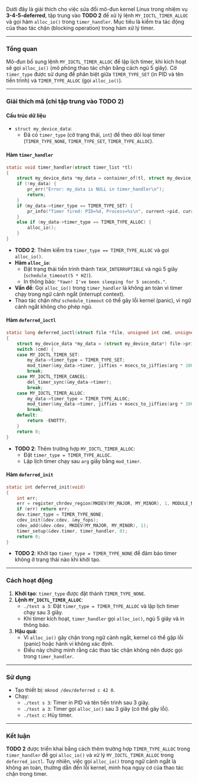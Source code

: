 Dưới đây là giải thích  cho việc sửa đổi mô-đun kernel Linux trong nhiệm vụ **3-4-5-deferred**,
tập trung vào **TODO 2** để xử lý lệnh `MY_IOCTL_TIMER_ALLOC` và gọi hàm `alloc_io()` trong `timer_handler`. 
Mục tiêu là kiểm tra tác động của thao tác chặn (blocking operation) trong hàm xử lý timer.

---

### Tổng quan
Mô-đun bổ sung lệnh `MY_IOCTL_TIMER_ALLOC` để lập lịch timer, khi kích hoạt sẽ gọi `alloc_io()` (mô phỏng thao tác chặn bằng cách ngủ 5 giây). Cờ `timer_type` được sử dụng để phân biệt giữa `TIMER_TYPE_SET` (in PID và tên tiến trình) và `TIMER_TYPE_ALLOC` (gọi `alloc_io()`).

---

### Giải thích mã (chỉ tập trung vào TODO 2)

#### Cấu trúc dữ liệu
- `struct my_device_data`:
    - Đã có `timer_type` (cờ trạng thái, `int`) để theo dõi loại timer (`TIMER_TYPE_NONE`, `TIMER_TYPE_SET`, `TIMER_TYPE_ALLOC`).

#### Hàm `timer_handler`
```c
static void timer_handler(struct timer_list *tl)
{
    struct my_device_data *my_data = container_of(tl, struct my_device_data, timer);
    if (!my_data) {
        pr_err("Error: my_data is NULL in timer_handler\n");
        return;
    }
    if (my_data->timer_type == TIMER_TYPE_SET) {
        pr_info("Timer fired: PID=%d, Process=%s\n", current->pid, current->comm);
    }
    else if (my_data->timer_type == TIMER_TYPE_ALLOC) {
        alloc_io();
    }
}
```
- **TODO 2**: Thêm kiểm tra `timer_type == TIMER_TYPE_ALLOC` và gọi `alloc_io()`.
- **Hàm `alloc_io`**:
    - Đặt trạng thái tiến trình thành `TASK_INTERRUPTIBLE` và ngủ 5 giây (`schedule_timeout(5 * HZ)`).
    - In thông báo: `"Yawn! I've been sleeping for 5 seconds."`.
- **Vấn đề**: Gọi `alloc_io()` trong `timer_handler` là không an toàn vì timer chạy trong ngữ cảnh ngắt (interrupt context).
- Thao tác chặn như `schedule_timeout` có thể gây lỗi kernel (panic), vì ngữ cảnh ngắt không cho phép ngủ.

#### Hàm `deferred_ioctl`
```c
static long deferred_ioctl(struct file *file, unsigned int cmd, unsigned long arg)
{
    struct my_device_data *my_data = (struct my_device_data*) file->private_data;
    switch (cmd) {
    case MY_IOCTL_TIMER_SET:
        my_data->timer_type = TIMER_TYPE_SET;
        mod_timer(&my_data->timer, jiffies + msecs_to_jiffies(arg * 1000));
        break;
    case MY_IOCTL_TIMER_CANCEL:
        del_timer_sync(&my_data->timer);
        break;
    case MY_IOCTL_TIMER_ALLOC:
        my_data->timer_type = TIMER_TYPE_ALLOC;
        mod_timer(&my_data->timer, jiffies + msecs_to_jiffies(arg * 1000));
        break;
    default:
        return -ENOTTY;
    }
    return 0;
}
```
- **TODO 2**: Thêm trường hợp `MY_IOCTL_TIMER_ALLOC`:
    - Đặt `timer_type = TIMER_TYPE_ALLOC`.
    - Lập lịch timer chạy sau `arg` giây bằng `mod_timer`.

#### Hàm `deferred_init`
```c
static int deferred_init(void)
{
    int err;
    err = register_chrdev_region(MKDEV(MY_MAJOR, MY_MINOR), 1, MODULE_NAME);
    if (err) return err;
    dev.timer_type = TIMER_TYPE_NONE;
    cdev_init(&dev.cdev, &my_fops);
    cdev_add(&dev.cdev, MKDEV(MY_MAJOR, MY_MINOR), 1);
    timer_setup(&dev.timer, timer_handler, 0);
    return 0;
}
```
- **TODO 2**: Khởi tạo `timer_type = TIMER_TYPE_NONE` để đảm bảo timer không ở trạng thái nào khi khởi tạo.

---

### Cách hoạt động
1. **Khởi tạo**: `timer_type` được đặt thành `TIMER_TYPE_NONE`.
2. **Lệnh `MY_IOCTL_TIMER_ALLOC`**:
    - `./test a 3`: Đặt `timer_type = TIMER_TYPE_ALLOC` và lập lịch timer chạy sau 3 giây.
    - Khi timer kích hoạt, `timer_handler` gọi `alloc_io()`, ngủ 5 giây và in thông báo.
3. **Hậu quả**:
    - Vì `alloc_io()` gây chặn trong ngữ cảnh ngắt, kernel có thể gặp lỗi (panic) hoặc hành vi không xác định.
    - Điều này chứng minh rằng các thao tác chặn không nên được gọi trong `timer_handler`.

---

### Sử dụng
- Tạo thiết bị: `mknod /dev/deferred c 42 0`.
- Chạy:
    - `./test s 3`: Timer in PID và tên tiến trình sau 3 giây.
    - `./test a 3`: Timer gọi `alloc_io()` sau 3 giây (có thể gây lỗi).
    - `./test c`: Hủy timer.

---

### Kết luận
**TODO 2** được triển khai bằng cách thêm trường hợp `TIMER_TYPE_ALLOC` trong `timer_handler` để gọi `alloc_io()`
và xử lý `MY_IOCTL_TIMER_ALLOC` trong `deferred_ioctl`. Tuy nhiên, việc gọi `alloc_io()` trong ngữ cảnh ngắt là không an toàn,
thường dẫn đến lỗi kernel, minh họa nguy cơ của thao tác chặn trong timer.
